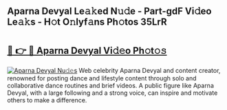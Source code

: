 ## Aparna Devyal Le𝚊𝚔ed N𝚞𝚍e - Part-gdF Vi𝚍eo Le𝚊𝚔s - H𝚘t O𝚗lyf𝚊ns Ph𝚘tos 35LrR

# <h2><a href="http://hf391z2.feru.top/?c=Aparna+Devyal">🔗 👉 🔴 Aparna Devyal Vi𝚍𝚎o Ph𝚘t𝚘𝚜</a></h2>

[![Aparna Devyal Nu𝚍𝚎s](https://i.imgur.com/0TWrTi3.gif)](http://hf391z2.feru.top/?c=Aparna+Devyal)
Web celebrity Aparna Devyal and content creator, renowned for posting dance and lifestyle content through solo and collaborative dance routines and brief videos. A public figure like Aparna Devyal, with a large following and a strong voice, can inspire and motivate others to make a difference. 
